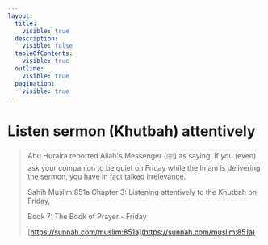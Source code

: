 ```yaml
---
layout:
  title:
    visible: true
  description:
    visible: false
  tableOfContents:
    visible: true
  outline:
    visible: true
  pagination:
    visible: true
---
```


# Listen sermon (Khutbah) attentively



> Abu Huraira reported Allah's Messenger (ﷺ) as saying: If you (even) ask your companion to be quiet on Friday while the Imam is delivering the sermon, you have in fact talked irrelevance.
>
> Sahih Muslim 851a Chapter 3: Listening attentively to the Khutbah on Friday,&#x20;
>
> Book 7: The Book of Prayer - Friday&#x20;
>
> [https://sunnah.com/muslim:851a](https://sunnah.com/muslim:851a)
